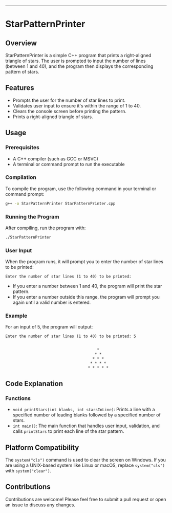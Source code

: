 ---

# StarPatternPrinter

## Overview

StarPatternPrinter is a simple C++ program that prints a right-aligned triangle of stars. The user is prompted to input the number of lines (between 1 and 40), and the program then displays the corresponding pattern of stars.

## Features

- Prompts the user for the number of star lines to print.
- Validates user input to ensure it's within the range of 1 to 40.
- Clears the console screen before printing the pattern.
- Prints a right-aligned triangle of stars.

## Usage

### Prerequisites

- A C++ compiler (such as GCC or MSVC)
- A terminal or command prompt to run the executable

### Compilation

To compile the program, use the following command in your terminal or command prompt:

```sh
g++ -o StarPatternPrinter StarPatternPrinter.cpp
```

### Running the Program

After compiling, run the program with:

```sh
./StarPatternPrinter
```

### User Input

When the program runs, it will prompt you to enter the number of star lines to be printed:

```
Enter the number of star lines (1 to 40) to be printed: 
```

- If you enter a number between 1 and 40, the program will print the star pattern.
- If you enter a number outside this range, the program will prompt you again until a valid number is entered.

### Example

For an input of 5, the program will output:

```
Enter the number of star lines (1 to 40) to be printed: 5


                                        * 
                                       * * 
                                      * * * 
                                     * * * * 
                                    * * * * * 
```

## Code Explanation

### Functions

- `void printStars(int blanks, int starsInLine)`: Prints a line with a specified number of leading blanks followed by a specified number of stars.
- `int main()`: The main function that handles user input, validation, and calls `printStars` to print each line of the star pattern.

## Platform Compatibility

The `system("cls")` command is used to clear the screen on Windows. If you are using a UNIX-based system like Linux or macOS, replace `system("cls")` with `system("clear")`.

## Contributions

Contributions are welcome! Please feel free to submit a pull request or open an issue to discuss any changes.

